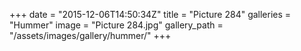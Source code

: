 +++
date = "2015-12-06T14:50:34Z"
title = "Picture 284"
galleries = "Hummer"
image = "Picture 284.jpg"
gallery_path = "/assets/images/gallery/hummer/"
+++

